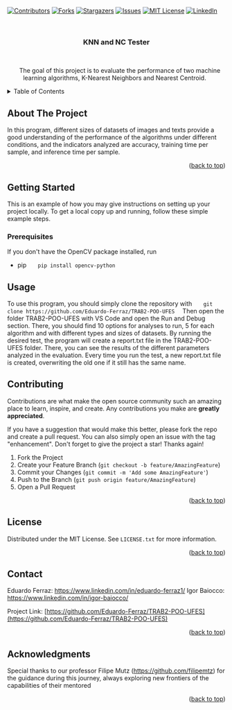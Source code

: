 <!-- Improved compatibility of back to top link: See: https://github.com/othneildrew/Best-README-Template/pull/73 -->
<a name="readme-top"></a>
<!--
*** Thanks for checking out the Best-README-Template. If you have a suggestion
*** that would make this better, please fork the repo and create a pull request
*** or simply open an issue with the tag "enhancement".
*** Don't forget to give the project a star!
*** Thanks again! Now go create something AMAZING! :D
-->




<!-- PROJECT SHIELDS -->
<!--
*** I'm using markdown "reference style" links for readability.
*** Reference links are enclosed in brackets [ ] instead of parentheses ( ).
*** See the bottom of this document for the declaration of the reference variables
*** for contributors-url, forks-url, etc. This is an optional, concise syntax you may use.
*** https://www.markdownguide.org/basic-syntax/#reference-style-links
-->
[![Contributors][contributors-shield]][contributors-url]
[![Forks][forks-shield]][forks-url]
[![Stargazers][stars-shield]][stars-url]
[![Issues][issues-shield]][issues-url]
[![MIT License][license-shield]][license-url]
[![LinkedIn][linkedin-shield]][linkedin-url]




<!-- PROJECT LOGO -->
<br />
<div align="center">

<h3 align="center">KNN and NC Tester</h3>

  <p align="center">
    The goal of this project is to evaluate the performance of two machine learning algorithms, K-Nearest Neighbors and Nearest Centroid.
  </p>
</div>




<!-- TABLE OF CONTENTS -->
<details>
  <summary>Table of Contents</summary>
  <ol>
    <li>
      <a href="#about-the-project">About The Project</a>
    </li>
    <li>
      <a href="#getting-started">Getting Started</a>
      <ul>
        <li><a href="#prerequisites">Prerequisites</a></li>
      </ul>
    </li>
    <li><a href="#usage">Usage</a></li>
    <li><a href="#contributing">Contributing</a></li>
    <li><a href="#license">License</a></li>
    <li><a href="#contact">Contact</a></li>
    <li><a href="#acknowledgments">Acknowledgments</a></li>
  </ol>
</details>




<!-- ABOUT THE PROJECT -->
## About The Project

In this program, different sizes of datasets of images and texts provide a good understanding of the performance of the algorithms under different conditions, and the indicators analyzed are accuracy, training time per sample, and inference time per sample.

<p align="right">(<a href="#readme-top">back to top</a>)</p>


<!-- GETTING STARTED -->
## Getting Started

This is an example of how you may give instructions on setting up your project locally.
To get a local copy up and running, follow these simple example steps.

### Prerequisites

If you don't have the OpenCV package installed, run
* pip
  ```
  pip install opencv-python
  ```


<!-- USAGE EXAMPLES -->
## Usage

To use this program, you should simply clone the repository with
  ```
  git clone https://github.com/Eduardo-Ferraz/TRAB2-POO-UFES
  ```
Then open the folder TRAB2-POO-UFES with VS Code and open the Run and Debug section.
There, you should find 10 options for analyses to run, 5 for each algorithm and with different types and sizes of datasets.
By running the desired test, the program will create a report.txt file in the TRAB2-POO-UFES folder. There, you can see the results of the different parameters analyzed in the evaluation.
Every time you run the test, a new report.txt file is created, overwriting the old one if it still has the same name.

<!-- CONTRIBUTING -->
## Contributing

Contributions are what make the open source community such an amazing place to learn, inspire, and create. Any contributions you make are **greatly appreciated**.

If you have a suggestion that would make this better, please fork the repo and create a pull request. You can also simply open an issue with the tag "enhancement".
Don't forget to give the project a star! Thanks again!

1. Fork the Project
2. Create your Feature Branch (`git checkout -b feature/AmazingFeature`)
3. Commit your Changes (`git commit -m 'Add some AmazingFeature'`)
4. Push to the Branch (`git push origin feature/AmazingFeature`)
5. Open a Pull Request

<p align="right">(<a href="#readme-top">back to top</a>)</p>




<!-- LICENSE -->
## License

Distributed under the MIT License. See `LICENSE.txt` for more information.

<p align="right">(<a href="#readme-top">back to top</a>)</p>




<!-- CONTACT -->
## Contact

Eduardo Ferraz: https://www.linkedin.com/in/eduardo-ferraz1/
Igor Baiocco: https://www.linkedin.com/in/igor-baiocco/

Project Link: [https://github.com/Eduardo-Ferraz/TRAB2-POO-UFES](https://github.com/Eduardo-Ferraz/TRAB2-POO-UFES)

<p align="right">(<a href="#readme-top">back to top</a>)</p>




<!-- ACKNOWLEDGMENTS -->
## Acknowledgments

Special thanks to our professor Filipe Mutz (https://github.com/filipemtz) for the guidance during this journey, always exploring new frontiers of the capabilities of their mentored

<p align="right">(<a href="#readme-top">back to top</a>)</p>




<!-- MARKDOWN LINKS & IMAGES -->
<!-- https://www.markdownguide.org/basic-syntax/#reference-style-links -->
[contributors-shield]: https://img.shields.io/github/contributors/Eduardo-Ferraz/TRAB2-POO-UFES.svg?style=for-the-badge
[contributors-url]: https://github.com/Eduardo-Ferraz/TRAB2-POO-UFES/graphs/contributors
[forks-shield]: https://img.shields.io/github/forks/Eduardo-Ferraz/TRAB2-POO-UFES.svg?style=for-the-badge
[forks-url]: https://github.com/Eduardo-Ferraz/TRAB2-POO-UFES/network/members
[stars-shield]: https://img.shields.io/github/stars/Eduardo-Ferraz/TRAB2-POO-UFES.svg?style=for-the-badge
[stars-url]: https://github.com/Eduardo-Ferraz/TRAB2-POO-UFES/stargazers
[issues-shield]: https://img.shields.io/github/issues/Eduardo-Ferraz/TRAB2-POO-UFES.svg?style=for-the-badge
[issues-url]: https://github.com/Eduardo-Ferraz/TRAB2-POO-UFES/issues
[license-shield]: https://img.shields.io/github/license/Eduardo-Ferraz/TRAB2-POO-UFES.svg?style=for-the-badge
[license-url]: https://github.com/Eduardo-Ferraz/TRAB2-POO-UFES/LICENSE.txt
[linkedin-shield]: https://img.shields.io/badge/-LinkedIn-black.svg?style=for-the-badge&logo=linkedin&colorB=555
[linkedin-url]: https://linkedin.com/in/eduardo-ferraz1


